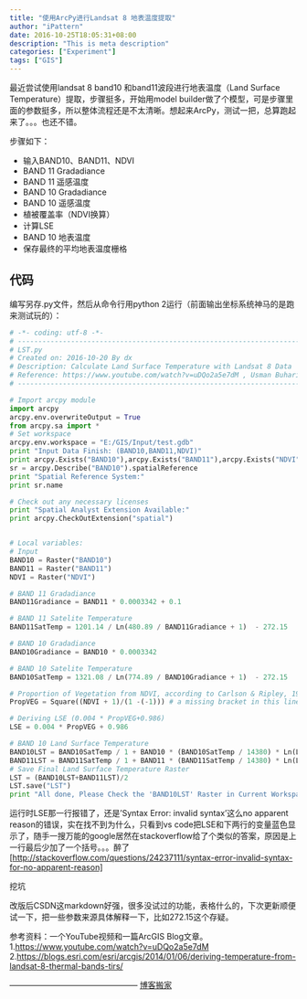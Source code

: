 ```yaml
---
title: "使用ArcPy进行Landsat 8 地表温度提取"
author: "iPattern"
date: 2016-10-25T18:05:31+08:00
description: "This is meta description"
categories: ["Experiment"]
tags: ["GIS"]
---
```


最近尝试使用landsat 8 band10 和band11波段进行地表温度（Land Surface Temperature）提取，步骤挺多，开始用model builder做了个模型，可是步骤里面的参数挺多，所以整体流程还是不太清晰。想起来ArcPy，测试一把，总算跑起来了。。。也还不错。

步骤如下：

- 输入BAND10、BAND11、NDVI
- BAND 11 Gradadiance
- BAND 11 遥感温度
- BAND 10 Gradadiance
- BAND 10 遥感温度
- 植被覆盖率（NDVI换算）
- 计算LSE
- BAND 10 地表温度
- 保存最终的平均地表温度栅格

## 代码

编写另存.py文件，然后从命令行用python 2运行（前面输出坐标系统神马的是跑来测试玩的）：
```python
# -*- coding: utf-8 -*-
# ---------------------------------------------------------------------------
# LST.py
# Created on: 2016-10-20 By dx
# Description: Calculate Land Surface Temperature with Landsat 8 Data
# Reference: https://www.youtube.com/watch?v=uDQo2a5e7dM , Usman Buhari
# ---------------------------------------------------------------------------

# Import arcpy module
import arcpy
arcpy.env.overwriteOutput = True
from arcpy.sa import *
# Set workspace
arcpy.env.workspace = "E:/GIS/Input/test.gdb"
print "Input Data Finish: (BAND10,BAND11,NDVI)"
print arcpy.Exists("BAND10"),arcpy.Exists("BAND11"),arcpy.Exists("NDVI")
sr = arcpy.Describe("BAND10").spatialReference
print "Spatial Reference System:"
print sr.name

# Check out any necessary licenses
print "Spatial Analyst Extension Available:"
print arcpy.CheckOutExtension("spatial")


# Local variables:
# Input 
BAND10 = Raster("BAND10")
BAND11 = Raster("BAND11")
NDVI = Raster("NDVI")

# BAND 11 Gradadiance
BAND11Gradiance = BAND11 * 0.0003342 + 0.1

# BAND 11 Satelite Temperature
BAND11SatTemp = 1201.14 / Ln(480.89 / BAND11Gradiance + 1)  - 272.15

# BAND 10 Gradadiance
BAND10Gradiance = BAND10 * 0.0003342

# BAND 10 Satelite Temperature
BAND10SatTemp = 1321.08 / Ln(774.89 / BAND10Gradiance + 1)  - 272.15

# Proportion of Vegetation from NDVI, according to Carlson & Ripley, 1997
PropVEG = Square((NDVI + 1)/(1 -(-1))) # a missing bracket in this line, cause an error on the next line...

# Deriving LSE (0.004 * PropVEG+0.986)
LSE = 0.004 * PropVEG + 0.986

# BAND 10 Land Surface Temperature
BAND10LST = BAND10SatTemp / 1 + BAND10 * (BAND10SatTemp / 14380) * Ln(LSE)
BAND11LST = BAND11SatTemp / 1 + BAND11 * (BAND11SatTemp / 14380) * Ln(LSE)
# Save Final Land Surface Temperature Raster
LST = (BAND10LST+BAND11LST)/2
LST.save("LST")
print "All done, Please Check the 'BAND10LST' Raster in Current Workspace."
```

运行时LSE那一行报错了，还是’Syntax Error: invalid syntax’这么no apparent reason的错误，实在找不到为什么，只看到vs code把LSE和下两行的变量蓝色显示了，随手一搜万能的google居然在stackoverflow给了个类似的答案，原因是上一行最后少加了一个括号。。。醉了 
[http://stackoverflow.com/questions/24237111/syntax-error-invalid-syntax-for-no-apparent-reason]

挖坑

改版后CSDN这markdown好强，很多没试过的功能，表格什么的，下次更新顺便试一下，把一些参数来源具体解释一下，比如272.15这个存疑。

参考资料：一个YouTube视频和一篇ArcGIS Blog文章。
1.https://www.youtube.com/watch?v=uDQo2a5e7dM
2.https://blogs.esri.com/esri/arcgis/2014/01/06/deriving-temperature-from-landsat-8-thermal-bands-tirs/

————————————————
[博客搬家](https://blog.csdn.net/dxbjfu08/article/details/52925629)
